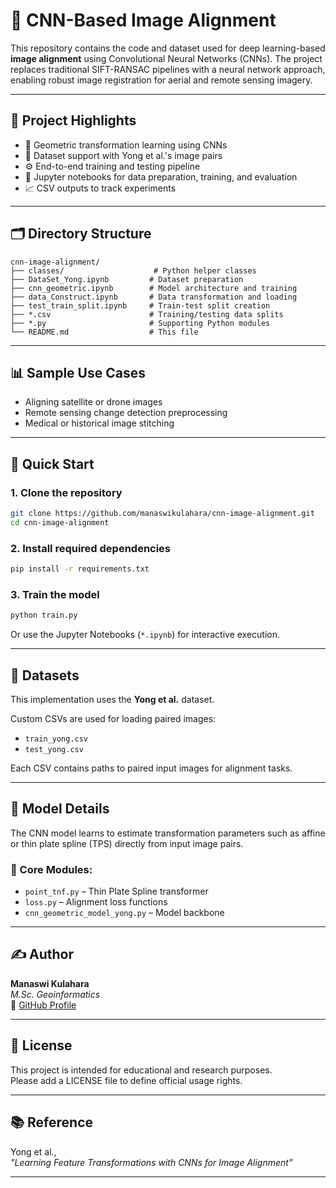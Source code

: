 # 🧠 CNN-Based Image Alignment

This repository contains the code and dataset used for deep learning-based **image alignment** using Convolutional Neural Networks (CNNs). The project replaces traditional SIFT-RANSAC pipelines with a neural network approach, enabling robust image registration for aerial and remote sensing imagery.

---

## 📌 Project Highlights

- 🔁 Geometric transformation learning using CNNs
- 📸 Dataset support with Yong et al.'s image pairs
- ⚙️ End-to-end training and testing pipeline
- 🧪 Jupyter notebooks for data preparation, training, and evaluation
- 📈 CSV outputs to track experiments

---

## 🗂️ Directory Structure

```
cnn-image-alignment/
├── classes/                    # Python helper classes
├── DataSet_Yong.ipynb         # Dataset preparation
├── cnn_geometric.ipynb        # Model architecture and training
├── data_Construct.ipynb       # Data transformation and loading
├── test_train_split.ipynb     # Train-test split creation
├── *.csv                      # Training/testing data splits
├── *.py                       # Supporting Python modules
└── README.md                  # This file
```

---

## 📊 Sample Use Cases

- Aligning satellite or drone images
- Remote sensing change detection preprocessing
- Medical or historical image stitching

---

## 🚀 Quick Start

### 1. Clone the repository
```bash
git clone https://github.com/manaswikulahara/cnn-image-alignment.git
cd cnn-image-alignment
```

### 2. Install required dependencies
```bash
pip install -r requirements.txt
```

### 3. Train the model
```bash
python train.py
```

Or use the Jupyter Notebooks (`*.ipynb`) for interactive execution.

---

## 📁 Datasets

This implementation uses the **Yong et al.** dataset.

Custom CSVs are used for loading paired images:
- `train_yong.csv`
- `test_yong.csv`

Each CSV contains paths to paired input images for alignment tasks.

---

## 🧠 Model Details

The CNN model learns to estimate transformation parameters such as affine or thin plate spline (TPS) directly from input image pairs.

### 🔧 Core Modules:
- `point_tnf.py` – Thin Plate Spline transformer
- `loss.py` – Alignment loss functions
- `cnn_geometric_model_yong.py` – Model backbone

---

## ✍️ Author

**Manaswi Kulahara**  
*M.Sc. Geoinformatics*  
🔗 [GitHub Profile](https://github.com/manaswikulahara)

---

## 📄 License

This project is intended for educational and research purposes.  
Please add a LICENSE file to define official usage rights.

---

## 📚 Reference

Yong et al.,  
*"Learning Feature Transformations with CNNs for Image Alignment"*  

---
